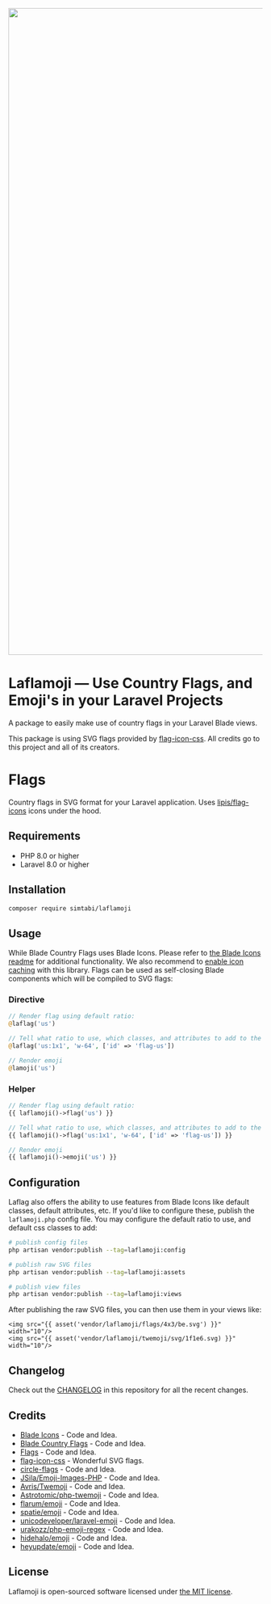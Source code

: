 <p align="center">
    <img src="https://github.com/simtabi/laflamoji/raw/main/laflamoji.png" width="1280" title="Laflamoji">
</p>

# Laflamoji — Use Country Flags, and Emoji's in your Laravel Projects

A package to easily make use of country flags in your Laravel Blade views.

This package is using SVG flags provided by [flag-icon-css](https://github.com/lipis/flag-icon-css). All credits go to this project and all of its creators.

# Flags

Country flags in SVG format for your Laravel application. Uses
[lipis/flag-icons](https://github.com/lipis/flag-icons) icons under the
hood.


## Requirements

- PHP 8.0 or higher
- Laravel 8.0 or higher

## Installation

```bash
composer require simtabi/laflamoji
```

## Usage

While Blade Country Flags uses Blade Icons. Please refer to [the Blade Icons readme](https://github.com/blade-ui-kit/blade-icons) for additional functionality. We also recommend to [enable icon caching](https://github.com/blade-ui-kit/blade-icons#caching) with this library.
Flags can be used as self-closing Blade components which will be compiled to SVG flags:

### Directive

```php
// Render flag using default ratio:
@laflag('us')

// Tell what ratio to use, which classes, and attributes to add to the svg element:
@laflag('us:1x1', 'w-64', ['id' => 'flag-us'])

// Render emoji
@lamoji('us')
```

### Helper

```php
// Render flag using default ratio:
{{ laflamoji()->flag('us') }}

// Tell what ratio to use, which classes, and attributes to add to the svg element:
{{ laflamoji()->flag('us:1x1', 'w-64', ['id' => 'flag-us']) }}

// Render emoji
{{ laflamoji()->emoji('us') }}
```

## Configuration

Laflag also offers the ability to use features from Blade Icons like default classes, default attributes, etc. If you'd like to configure these, publish the `laflamoji.php` config file.
You may configure the default ratio to use, and default css classes to add:

```bash
# publish config files
php artisan vendor:publish --tag=laflamoji:config

# publish raw SVG files
php artisan vendor:publish --tag=laflamoji:assets

# publish view files
php artisan vendor:publish --tag=laflamoji:views
```

After publishing the raw SVG files, you can then use them in your views like:

```blade
<img src="{{ asset('vendor/laflamoji/flags/4x3/be.svg') }}" width="10"/>
<img src="{{ asset('vendor/laflamoji/twemoji/svg/1f1e6.svg) }}" width="10"/>
```
## Changelog

Check out the [CHANGELOG](CHANGELOG.md) in this repository for all the recent changes.

## Credits

- [Blade Icons](https://github.com/blade-ui-kit/blade-icons) - Code and Idea.
- [Blade Country Flags](https://github.com/stijnvanouplines/blade-country-flags) - Code and Idea.
- [Flags](https://github.com/agatanga/flags) - Code and Idea.
- [flag-icon-css](https://github.com/lipis/flag-icon-css) - Wonderful SVG flags.
- [circle-flags](https://github.com/HatScripts/circle-flags) - Code and Idea.
- [JSila/Emoji-Images-PHP](https://github.com/JSila/Emoji-Images-PHP) - Code and Idea.
- [Avris/Twemoji](https://gitlab.com/Avris/Twemoji) - Code and Idea.
- [Astrotomic/php-twemoji](https://github.com/Astrotomic/php-twemoji) - Code and Idea.
- [flarum/emoji](https://packagist.org/packages/flarum/emoji) - Code and Idea.
- [spatie/emoji](https://github.com/spatie/emoji) - Code and Idea.
- [unicodeveloper/laravel-emoji](https://github.com/unicodeveloper/laravel-emoji) - Code and Idea.
- [urakozz/php-emoji-regex](https://github.com/urakozz/php-emoji-regex) - Code and Idea.
- [hidehalo/emoji](https://github.com/hidehalo/emoji) - Code and Idea.
- [heyupdate/emoji](https://github.com/heyupdate/emoji) - Code and Idea.

## License

Laflamoji is open-sourced software licensed under [the MIT license](LICENSE.md).
